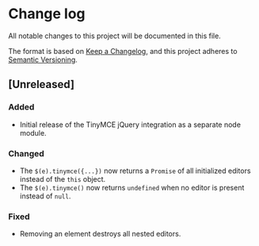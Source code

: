 # Change log
All notable changes to this project will be documented in this file.

The format is based on [Keep a Changelog](https://keepachangelog.com/en/1.0.0/),
and this project adheres to [Semantic Versioning](https://semver.org/spec/v2.0.0.html).

## [Unreleased]
### Added
- Initial release of the TinyMCE jQuery integration as a separate node module.

### Changed
- The `$(e).tinymce({...})` now returns a `Promise` of all initialized editors instead of the `this` object.
- The `$(e).tinymce()` now returns `undefined` when no editor is present instead of `null`.

### Fixed
- Removing an element destroys all nested editors.